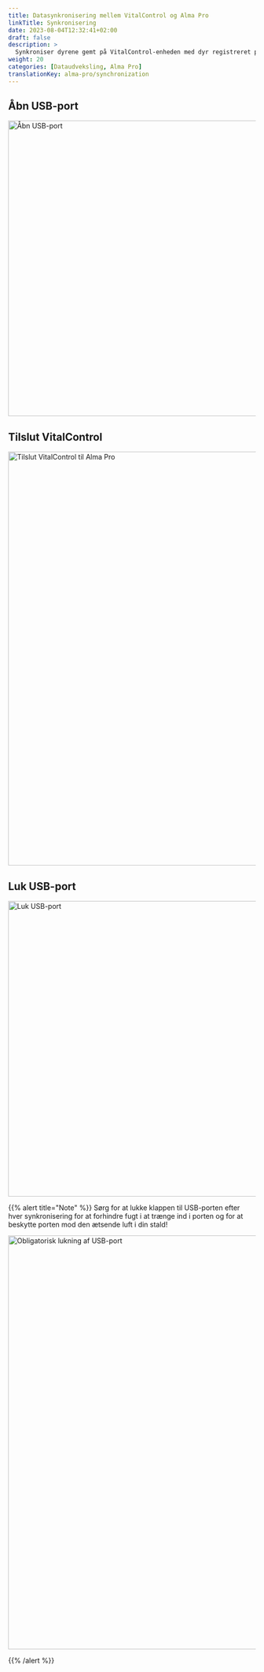 ```yaml
---
title: Datasynkronisering mellem VitalControl og Alma Pro
linkTitle: Synkronisering
date: 2023-08-04T12:32:41+02:00
draft: false
description: >
  Synkroniser dyrene gemt på VitalControl-enheden med dyr registreret på den automatiske fodermaskine og overfør målte værdier registreret med VitalControl-enheden til fodermaskinen til evalueringsformål og bedre visualisering.
weight: 20
categories: [Dataudveksling, Alma Pro]
translationKey: alma-pro/synchronization
---
```

## Åbn USB-port

<img src="/images/synchronisation/open-usb-slot.svg" width="600" align="bottom" alt="Åbn USB-port" title="Åbn USB-port" />

## Tilslut VitalControl

<img src="/images/synchronisation/connect-vitalcontrol-alma_pro.svg" width="840" align="bottom" alt="Tilslut VitalControl til Alma Pro" title="Tilslutning af VitalControl til Alma Pro" />

## Luk USB-port

<img src="/images/synchronisation/close-usb-slot.svg" width="600" align="bottom" alt="Luk USB-port" title="Luk USB-port" />

{{% alert title="Note" %}}
Sørg for at lukke klappen til USB-porten efter hver synkronisering for at forhindre fugt i at trænge ind i porten og for at beskytte porten mod den ætsende luft i din stald!

<img src="/images/synchronisation/info-close-usb-mandatory.svg" width="840" align="bottom" alt="Obligatorisk lukning af USB-port" title="Lukning af USB-port" />

{{% /alert %}}
